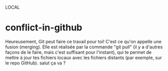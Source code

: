LOCAL
# conflict-in-github
Heureusement, Git peut faire ce travail pour toi!
C'est ce qu'on appelle une fusion (merging). Elle est réalisée par la commande "git pull" (il y a d'autres façons de le faire, mais c'est suffisant pour l'instant), qui te permet de mettre à jour tes fichiers locaux avec les fichiers distants (par exemple, sur le repo GitHub).
salut ça va ? 